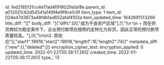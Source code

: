 id: fed2165f31cc4e17ad4f918029a1a18e
parent_id: a012021c62d54541a149f4e9f9ce1c9f
item_type: 1
item_id: 024e47d3973a48fdb1ad652afaf4103a
item_updated_time: 1642691133266
title_diff: "[]"
body_diff: "[{\"diffs\":[[0,\"成为不良资产区域\"],[1,\"\\\n     \\\n     + 而在供货商较为稳定条件下，企业预付款项应按照约定转化为存货，因此正常的预付款项质量较高。\"],[0,\"\\\n\\\n2. 其他应\"]],\"start1\":19918,\"start2\":19918,\"length1\":16,\"length2\":74}]"
metadata_diff: {"new":{},"deleted":[]}
encryption_cipher_text: 
encryption_applied: 0
updated_time: 2022-01-22T05:38:17.261Z
created_time: 2022-01-22T05:38:17.261Z
type_: 13